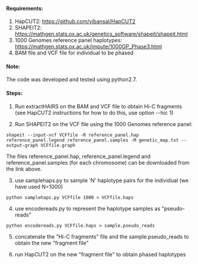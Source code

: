 

#### Requirements: 

1. HapCUT2: https://github.com/vibansal/HapCUT2
2. SHAPEIT2: https://mathgen.stats.ox.ac.uk/genetics_software/shapeit/shapeit.html 
3. 1000 Genomes reference panel haplotypes: https://mathgen.stats.ox.ac.uk/impute/1000GP_Phase3.html
4. BAM file and VCF file for individual to be phased 

#### Note: 

The code was developed and tested using python2.7. 


#### Steps: 

1. Run extractHAIRS on the BAM and VCF file  to obtain Hi-C fragments (see HapCUT2 instructions for how to do this, use option --hic 1)

2. Run SHAPEIT2 on the VCF file using the 1000 Genomes reference panel:

```
shapeit --input-vcf VCFfile -R reference_panel.hap reference_panel.legend reference_panel.samples -M genetic_map.txt --output-graph VCFfile.graph
```
The files reference_panel.hap, reference_panel.legend and reference_panel.samples (for each chromosome) can be downloaded from the link above. 

3. use samplehaps.py to sample 'N' haplotype pairs for the individual (we have used N=1000)

```
python samplehaps.py VCFfile 1000 > VCFfile.haps 
```

4. use encodereads.py to represent the haplotype samples as "pseudo-reads" 

```
python encodereads.py VCFfile.haps > sample.pseudo_reads
```

5. concatenate the "Hi-C fragments" file and the sample.pseudo_reads to obtain the new "fragment file"

6. run HapCUT2 on the new "fragment file" to obtain phased haplotypes 
